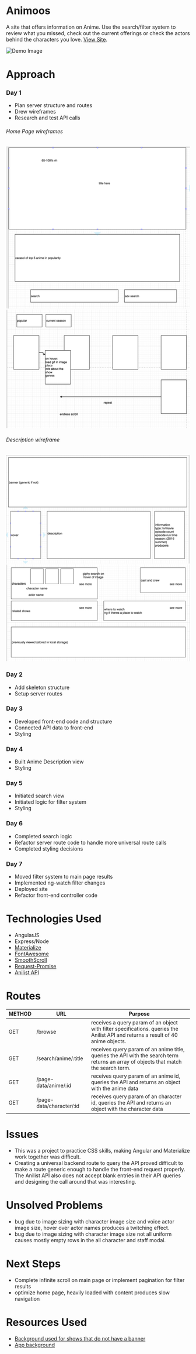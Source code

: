 # Animoos
A site that offers information on Anime. Use the search/filter system to review what you missed, check out the current offerings or check the actors behind the characters you love. [View Site](https://animoos.herokuapp.com/).

![Demo Image](/public/img/demo.png) 
# Approach
### Day 1 
* Plan server structure and routes
* Drew wireframes
* Research and test API calls

###### Home Page wireframes
![1](/public/img/main1.png)
![2](/public/img/main2.png)

###### Description wireframe
![1](/public/img/descrip1.png)
![1](/public/img/descrip2.png)



### Day 2
* Add skeleton structure
* Setup server routes

### Day 3
* Developed front-end code and structure
* Connected API data to front-end
* Styling

### Day 4 
* Built Anime Description view
* Styling

### Day 5
* Initiated search view
* Initiated logic for filter system
* Styling

### Day 6
* Completed search logic
* Refactor server route code to handle more universal route calls
* Completed styling decisions

### Day 7
* Moved filter system to main page results
* Implemented ng-watch filter changes
* Deployed site
* Refactor front-end controller code

# Technologies Used
* AngularJS
* Express/Node
* [Materialize](http://materializecss.com/)
* [FontAwesome](http://fontawesome.io/)
* [SmoothScroll](https://github.com/d-oliveros/ngSmoothScroll)
* [Request-Promise](https://github.com/request/request-promise)
* [Anilist API](https://anilist-api.readthedocs.io/en/latest/)

# Routes
METHOD | URL | Purpose
--- | --- | ---
GET | /browse | receives a query param of an object with filter specifications. queries the Anilist API and returns a result of 40 anime objects.
GET | /search/anime/:title| receives query param of an anime title, queries the API with the search term returns an array of objects that match the search term.
GET | /page-data/anime/:id | receives query param of an anime id, queries the API and returns an object with the anime data
GET | /page-data/character/:id | receives query param of an character id, queries the API and returns an object with the character data

# Issues
* This was a project to practice CSS skills, making Angular and Materialize work together was difficult.
* Creating a universal backend route to query the API proved difficult to make a route generic enough to handle the front-end request properly. The Anilist API also does not accept blank entries in their API queries and designing the call around that was interesting.

# Unsolved Problems
* bug due to image sizing with character image size and voice actor image size, hover over actor names produces a twitching effect.
* bug due to image sizing with character image size not all uniform causes mostly empty rows in the all character and staff modal.

# Next Steps
* Complete infinite scroll on main page or implement pagination for filter results
* optimize home page, heavily loaded with content produces slow navigation


# Resources Used
* [Background used for shows that do not have a banner](http://www.nmgncp.com/anime-background-wallpaper/3663544.html)
* [App background](http://www.shunvmall.com/anime-wallpaper/47754412.html)
